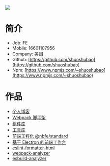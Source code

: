 ![](https://ghchart.rshah.org/30a14e/shuoshubao)

# 简介

- Job: FE
- Mobile: 16601107956
- Company: 美团
- Github: [https://github.com/shuoshubao](https://github.com/shuoshubao)
- Npm: [https://www.npmjs.com/~shuoshubao](https://www.npmjs.com/~shuoshubao)

# 作品

- [个人博客](https://shuoshubao.github.io)
- [Webpack 脚手架](https://github.com/shuoshubao/nbfe/tree/master/packages/react-cli)
- [组件库](https://shuoshubao.github.io/components)
- [工具库](https://shuoshubao.github.io/tools)
- [前端工程化 @nbfe/standard](https://www.npmjs.com/package/stylelint-formatters-html)
- [基于 Electron 的前端工作台](https://github.com/shuoshubao/magpie)
- [eslint-formatter-html](https://github.com/shuoshubao/eslint-formatter-html)
- [webpack-analyzer](https://github.com/shuoshubao/webpack-analyzer)
- [esbuild-analyzer](https://github.com/shuoshubao/esbuild-analyzer)
